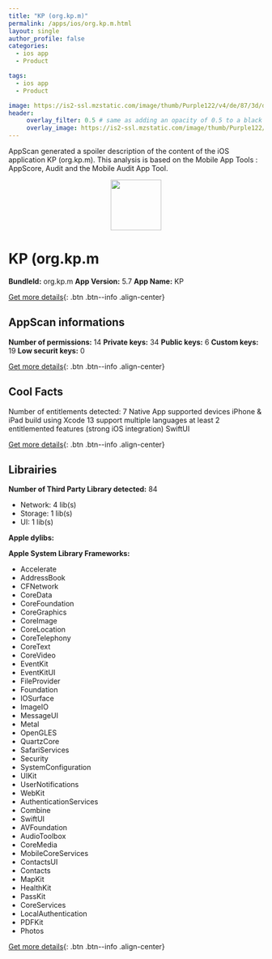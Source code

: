 ```yaml
---
title: "KP (org.kp.m)"
permalink: /apps/ios/org.kp.m.html
layout: single
author_profile: false
categories: 
  - ios app 
  - Product 

tags: 
  - ios app 
  - Product 

image: https://is2-ssl.mzstatic.com/image/thumb/Purple122/v4/de/87/3d/de873d62-ccd0-541b-b3cb-d66e25a14920/KPAppIcon-1x_U007emarketing-0-10-0-85-220.png/512x512bb.jpg
header: 
     overlay_filter: 0.5 # same as adding an opacity of 0.5 to a black background
     overlay_image: https://is2-ssl.mzstatic.com/image/thumb/Purple122/v4/de/87/3d/de873d62-ccd0-541b-b3cb-d66e25a14920/KPAppIcon-1x_U007emarketing-0-10-0-85-220.png/512x512bb.jpg
---
```

AppScan generated a spoiler description of the content of the iOS application KP (org.kp.m). This analysis is based on the Mobile App Tools : AppScore, Audit and the Mobile Audit App Tool.

  
  
<div style="text-align: center;"><img src="https://is2-ssl.mzstatic.com/image/thumb/Purple122/v4/de/87/3d/de873d62-ccd0-541b-b3cb-d66e25a14920/KPAppIcon-1x_U007emarketing-0-10-0-85-220.png/512x512bb.jpg" width="100" height="100"></div>  
  
# KP (org.kp.m

**BundleId:** org.kp.m
**App Version:** 5.7
**App Name:** KP


[Get more details](/pricing.html){: .btn .btn--info .align-center}  
  
## AppScan informations 

**Number of permissions:** 14
**Private keys:** 34
**Public keys:** 6
**Custom keys:** 19
**Low securit keys:** 0
  
[Get more details](/pricing.html){: .btn .btn--info .align-center}

## Cool Facts

Number of entitlements detected: 7
Native App
supported devices iPhone & iPad
build using Xcode 13
support multiple languages
at least 2 entitlemented features (strong iOS integration)
SwiftUI
  
[Get more details](/pricing.html){: .btn .btn--info .align-center}

## Librairies 
**Number of Third Party Library detected:** 84
- Network: 4 lib(s)
- Storage: 1 lib(s)
- UI: 1 lib(s)

**Apple dylibs:**


**Apple System Library Frameworks:**
- Accelerate
- AddressBook
- CFNetwork
- CoreData
- CoreFoundation
- CoreGraphics
- CoreImage
- CoreLocation
- CoreTelephony
- CoreText
- CoreVideo
- EventKit
- EventKitUI
- FileProvider
- Foundation
- IOSurface
- ImageIO
- MessageUI
- Metal
- OpenGLES
- QuartzCore
- SafariServices
- Security
- SystemConfiguration
- UIKit
- UserNotifications
- WebKit
- AuthenticationServices
- Combine
- SwiftUI
- AVFoundation
- AudioToolbox
- CoreMedia
- MobileCoreServices
- ContactsUI
- Contacts
- MapKit
- HealthKit
- PassKit
- CoreServices
- LocalAuthentication
- PDFKit
- Photos


  
[Get more details](/pricing.html){: .btn .btn--info .align-center}


